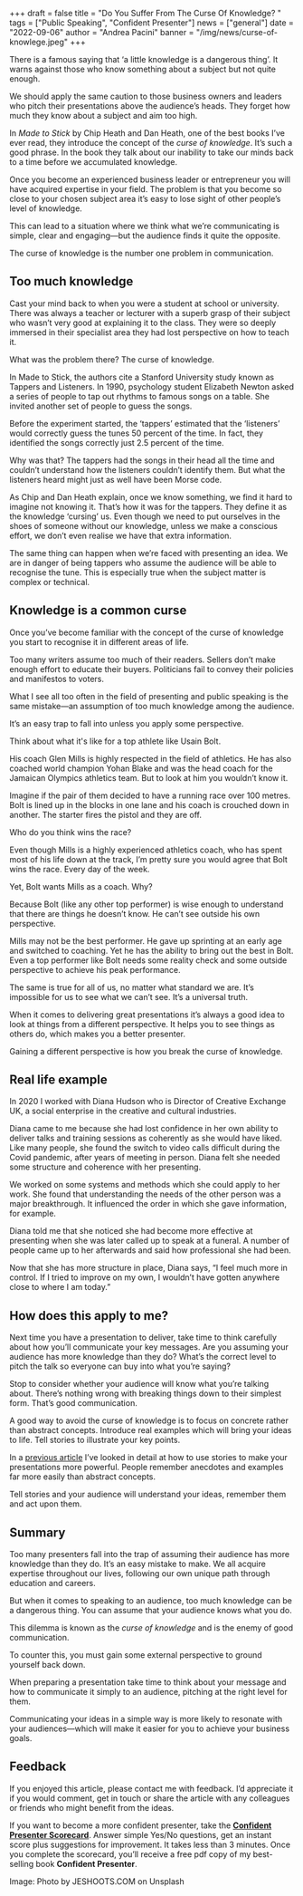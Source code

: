 +++
draft = false
title = "Do You Suffer From The Curse Of Knowledge? "
tags = ["Public Speaking", "Confident Presenter"]
news = ["general"]
date = "2022-09-06"
author = "Andrea Pacini"
banner = "/img/news/curse-of-knowlege.jpeg"
+++
<!--StartFragment-->

There is a famous saying that ‘a little knowledge is a dangerous thing’. It warns against those who know something about a subject but not quite enough.

We should apply the same caution to those business owners and leaders who pitch their presentations above the audience’s heads. They forget how much they know about a subject and aim too high.

In *Made to Stick* by Chip Heath and Dan Heath, one of the best books I’ve ever read, they introduce the concept of the *curse of knowledge*. It’s such a good phrase. In the book they talk about our inability to take our minds back to a time before we accumulated knowledge.

Once you become an experienced business leader or entrepreneur you will have acquired expertise in your field. The problem is that you become so close to your chosen subject area it’s easy to lose sight of other people’s level of knowledge.

This can lead to a situation where we think what we’re communicating is simple, clear and engaging—but the audience finds it quite the opposite. 

The curse of knowledge is the number one problem in communication. 

## Too much knowledge

Cast your mind back to when you were a student at school or university. There was always a teacher or lecturer with a superb grasp of their subject who wasn’t very good at explaining it to the class. They were so deeply immersed in their specialist area they had lost perspective on how to teach it.

What was the problem there? The curse of knowledge. 

In Made to Stick, the authors cite a Stanford University study known as Tappers and Listeners. In 1990, psychology student Elizabeth Newton asked a series of people to tap out rhythms to famous songs on a table. She invited another set of people to guess the songs.

Before the experiment started, the ‘tappers’ estimated that the ‘listeners’ would correctly guess the tunes 50 percent of the time. In fact, they identified the songs correctly just 2.5 percent of the time.

Why was that? The tappers had the songs in their head all the time and couldn’t understand how the listeners couldn’t identify them. But what the listeners heard might just as well have been Morse code.

As Chip and Dan Heath explain, once we know something, we find it hard to imagine not knowing it. That’s how it was for the tappers. They define it as the knowledge ‘cursing’ us. Even though we need to put ourselves in the shoes of someone without our knowledge, unless we make a conscious effort, we don’t even realise we have that extra information.

The same thing can happen when we’re faced with presenting an idea. We are in danger of being tappers who assume the audience will be able to recognise the tune. This is especially true when the subject matter is complex or technical.

## Knowledge is a common curse

Once you’ve become familiar with the concept of the curse of knowledge you start to recognise it in different areas of life.

Too many writers assume too much of their readers. Sellers don’t make enough effort to educate their buyers. Politicians fail to convey their policies and manifestos to voters.

What I see all too often in the field of presenting and public speaking is the same mistake—an assumption of too much knowledge among the audience.

It’s an easy trap to fall into unless you apply some perspective.

Think about what it's like for a top athlete like Usain Bolt.

His coach Glen Mills is highly respected in the field of athletics. He has also coached world champion Yohan Blake and was the head coach for the Jamaican Olympics athletics team. But to look at him you wouldn’t know it.

Imagine if the pair of them decided to have a running race over 100 metres. Bolt is lined up in the blocks in one lane and his coach is crouched down in another. The starter fires the pistol and they are off.

Who do you think wins the race? 

Even though Mills is a highly experienced athletics coach, who has spent most of his life down at the track, I’m pretty sure you would agree that Bolt wins the race. Every day of the week. 

Yet, Bolt wants Mills as a coach. Why? 

Because Bolt (like any other top performer) is wise enough to understand that there are things he doesn’t know. He can’t see outside his own perspective.

Mills may not be the best performer. He gave up sprinting at an early age and switched to coaching. Yet he has the ability to bring out the best in Bolt. Even a top performer like Bolt needs some reality check and some outside perspective to achieve his peak performance.

The same is true for all of us, no matter what standard we are. It’s impossible for us to see what we can’t see. It’s a universal truth.

When it comes to delivering great presentations it’s always a good idea to look at things from a different perspective. It helps you to see things as others do, which makes you a better presenter.

Gaining a different perspective is how you break the curse of knowledge.

## Real life example

In 2020 I worked with Diana Hudson who is Director of Creative Exchange UK, a social enterprise in the creative and cultural industries.

Diana came to me because she had lost confidence in her own ability to deliver talks and training sessions as coherently as she would have liked. Like many people, she found the switch to video calls difficult during the Covid pandemic, after years of meeting in person. Diana felt she needed some structure and coherence with her presenting.

We worked on some systems and methods which she could apply to her work. She found that understanding the needs of the other person was a major breakthrough. It influenced the order in which she gave information, for example. 

Diana told me that she noticed she had become more effective at presenting when she was later called up to speak at a funeral. A number of people came up to her afterwards and said how professional she had been.

Now that she has more structure in place, Diana says, “I feel much more in control. If I tried to improve on my own, I wouldn’t have gotten anywhere close to where I am today.”

## How does this apply to me?

Next time you have a presentation to deliver, take time to think carefully about how you’ll communicate your key messages. Are you assuming your audience has more knowledge than they do? What’s the correct level to pitch the talk so everyone can buy into what you’re saying?

Stop to consider whether your audience will know what you’re talking about. There’s nothing wrong with breaking things down to their simplest form. That’s good communication.

A good way to avoid the curse of knowledge is to focus on concrete rather than abstract concepts. Introduce real examples which will bring your ideas to life. Tell stories to illustrate your key points.

In a [previous article](https://www.ideasonstage.com/news/2022/08/16/2022-07-26-the_power_of_storytelling_in_presentations/) I’ve looked in detail at how to use stories to make your presentations more powerful. People remember anecdotes and examples far more easily than abstract concepts.

Tell stories and your audience will understand your ideas, remember them and act upon them.  

## Summary 

Too many presenters fall into the trap of assuming their audience has more knowledge than they do. It’s an easy mistake to make. We all acquire expertise throughout our lives, following our own unique path through education and careers.

But when it comes to speaking to an audience, too much knowledge can be a dangerous thing. You can assume that your audience knows what you do.

This dilemma is known as the *curse of knowledge* and is the enemy of good communication.

To counter this, you must gain some external perspective to ground yourself back down. 

When preparing a presentation take time to think about your message and how to communicate it simply to an audience, pitching at the right level for them.

Communicating your ideas in a simple way is more likely to resonate with your audiences—which will make it easier for you to achieve your business goals.

## Feedback

If you enjoyed this article, please contact me with feedback. I’d appreciate it if you would comment, get in touch or share the article with any colleagues or friends who might benefit from the ideas.

If you want to become a more confident presenter, take the **[Confident Presenter Scorecard](https://presentationscorecard.scoreapp.com/)**. Answer simple Yes/No questions, get an instant score plus suggestions for improvement. It takes less than 3 minutes. Once you complete the scorecard, you’ll receive a free pdf copy of my best-selling book **Confident Presenter**.

Image: Photo by JESHOOTS.COM on Unsplash

<!--EndFragment-->